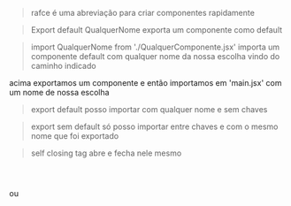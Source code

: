 > rafce 
é uma abreviação para criar componentes rapidamente

> Export default QualquerNome
exporta um componente como default 

> import QualquerNome from './QualquerComponente.jsx'
importa um componente default com qualquer nome da nossa escolha vindo do caminho indicado

acima exportamos um componente e então importamos em 'main.jsx' com um nome de nossa escolha

> export default
posso importar com qualquer nome e sem chaves

> export sem default
só posso importar entre chaves e com o mesmo nome que foi exportado

> self closing tag
abre e fecha nele mesmo
> <Header><Header/>
ou
> <Header>